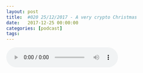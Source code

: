 ```yaml
---
layout: post
title:  #020 25/12/2017 - A very crypto Christmas
date:   2017-12-25 00:00:00
categories: [podcast]
tags:
---
```

<audio src='http://feeds.soundcloud.com/stream/374016806-la-bulle-crypto-020-25122017-a-very-crypto-christmas.mp3' autoplay='false' controls='true' />

#020 25/12/2017 - A very crypto Christmas

Des questions à propos de l’épisode ? On a dit une bêtise ? Envie de partager et d’échanger ?
Rejoins nous sur notre communauté Telegram (t.me/joinchat/BPCby0LDFPYTUhYNDlILVg) ou par Twitter @labullecrypto.

Soutenez le podcast:
BTC: 1F8mSBpdVSYbW7S5w5zaFRtPkJGAjneFVN
LTC: LgKsmiwozmhH4XixzP9iUzHR3DBGtCuo7F
ETH (et autres tokens): 0xe390d66441D0144fd54bd82Bff96B94E7620196f

Youtube goo.gl/X4q3gt
Twitter twitter.com/labullecrypto 
RSS feeds.feedburner.com/labullecrypto
Telegram t.me/joinchat/BPCby0LDFPYTUhYNDlILVg
Soundcloud @la-bulle-crypto
iTunes itunes.apple.com/fr/podcast/la-bulle/id1281121446

Net neutrality coins
https://twitter.com/IoP_community/status/938175924943704064 
http://libertaria.world/projects/#
https://iop.global 

Au dernier épisode, on a parlé de l’introduction des contrats à terme sur le bitcoin par la CME et la CBOE. Cette semaine, TD ameritrade a annoncé qu’elle va autoriser dès ce Lundi le trade de Futures de Bitcoin sur sa plateforme
https://www.cnbc.com/2017/12/15/bitcoin-futures-are-about-to-get-another-big-boost.html
http://www.cmegroup.com/media-room/press-releases/2017/12/01/cme_group_self-certifiesbitcoinfuturestolaunchdec18.html

Stratis
Full node release, le 18 Décembre 
https://cointelegraph.com/press-releases/stratis-bitcoin-full-node-daemon-alpha-released

19 Décembre
https://medium.com/@dragonchain/dragonchain-goes-subreddit-b7e2509b00d2
Dragonchain annonce sa permiere AMA
Meetup Stellar https://www.meetup.com/Stellar-HK/events/245557380/
meetup IOTA https://twitter.com/IOTAcurrency/status/922215451911999496

20 Décembre
Lancement de navpay https://navcoin.org/news/cryptolark-interview-the-navpay-launch-date-and-xmas-navpis-sold-out/

21 Décembre
Lancement de wechat XEM wallet  https://www.youtube.com/watch?v=IL0Yg-1PPmM&feature=youtu.be&t=2m20s

23 Décembre
http://lightningbitcoin.io/
https://twitter.com/bitcoinplatinum/status/939978902922915840

22 Décembre
waves NG activations https://twitter.com/wavesplatform/status/938815291664027648

24 Décembre
3 annonces de monaco: https://twitter.com/kris_hk/status/941307727912976384 

25 Décembre
Christmas surprise par bitpay et tenX
NEO: lancement de coopetition sur le mainnet https://medium.com/proof-of-working/decentralization-from-coopetition-b10d7ce3b9d 

CryptoTraders:
XZC hardfork+token burn le 23 Décembre

Intro/outro music: Cash Rules by Ari de Niro is licensed under a Attribution-NonCommercial 3.0 International License.

La Bulle Crypto est un podcast purement information à propos de l’univers des crypto monnaies. Toutes les information fournies durant cette épisode NE SONT PAS À PRENDRE COMME DES CONSEIL D’INVESTISSEMENT. La Bulle Crypto ne fournit pas de conseils d'investissement.
